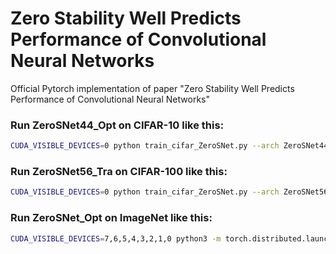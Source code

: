 # Zero Stability Well Predicts Performance of Convolutional Neural Networks

Official Pytorch implementation of paper "Zero Stability Well Predicts Performance of Convolutional Neural Networks"


### Run ZeroSNet44_Opt on CIFAR-10 like this: 

```Bash
CUDA_VISIBLE_DEVICES=0 python train_cifar_ZeroSNet.py --arch ZeroSNet44_Opt --dataset cifar10
```

### Run ZeroSNet56_Tra on CIFAR-100 like this: 

```Bash
CUDA_VISIBLE_DEVICES=0 python train_cifar_ZeroSNet.py --arch ZeroSNet56_Tra --dataset cifar100
```

### Run ZeroSNet_Opt on ImageNet like this: 

```Bash
CUDA_VISIBLE_DEVICES=7,6,5,4,3,2,1,0 python3 -m torch.distributed.launch --nproc_per_node=8 --master_port 12345 main_ZeroSNet_IN.py --arch zerosnet18_in -bs 128 --lr 0.2 --opt_level O2 --data /media2/datasets/imagenet/  --workers 8 --given_coe 0.3333333 0.5555556 0.1111111 1.77777778 
```



